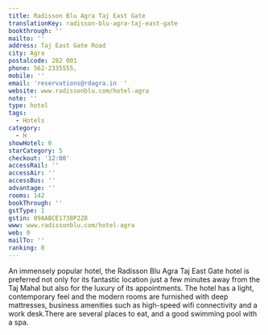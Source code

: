 ```yaml
---
title: Radisson Blu Agra Taj East Gate
translationKey: radisson-blu-agra-taj-east-gate
bookthrough: ''
mailto: ''
address: Taj East Gate Road
city: Agra
postalcode: 282 001
phone: 562-2335555,
mobile: ''
email: 'reservations@rdagra.in  '
website: www.radissonblu.com/hotel-agra
note: ''
type: hotel
tags:
  - Hotels
category:
  - H
showHotel: 0
starCategory: 5
checkout: '12:00'
accessRail: ''
accessAir: ''
accessBus: ''
advantage: ''
rooms: 142
bookThrough: ''
gstType: 1
gstin: 09AABCE1738P2Z8
www: www.radissonblu.com/hotel-agra
web: 0
mailTo: ''
ranking: 0
---
```







An immensely popular hotel, the Radisson Blu Agra Taj East Gate hotel is preferred not only for its fantastic location just a few minutes away from the Taj Mahal but also for the luxury of its appointments.    The hotel has a light, contemporary feel and the modern rooms are furnished with deep mattresses, business amenities such as high-speed wifi connectivity and a work desk.There are several places to eat, and a good swimming pool with a spa. 